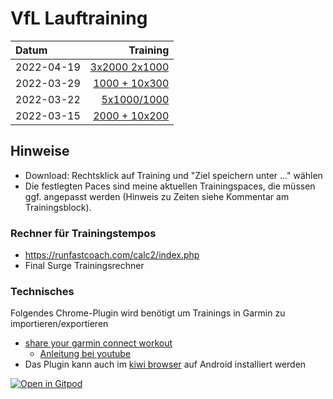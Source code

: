 # VfL Lauftraining


|  Datum      |                   Training  |
|:------------|-----------------------------:|
| 2022-04-19  | [3x2000 2x1000](https://raw.githubusercontent.com/joemat/vfl-running/main/trainings/3x2000-2x1000.json) 
| 2022-03-29  | [1000 + 10x300](https://raw.githubusercontent.com/joemat/vfl-running/main/trainings/1000-10x300.json)
| 2022-03-22  | [5x1000/1000](https://raw.githubusercontent.com/joemat/vfl-running/main/trainings/5x1000-1000.json)
| 2022-03-15  | [2000 + 10x200](https://raw.githubusercontent.com/joemat/vfl-running/main/trainings/2000-10x200.json)


## Hinweise 

* Download: Rechtsklick auf Training und "Ziel speichern unter ..." wählen
* Die festlegten Paces sind meine aktuellen Trainingspaces, die müssen ggf. angepasst werden (Hinweis zu Zeiten siehe Kommentar am Trainingsblock).

### Rechner für Trainingstempos

* https://runfastcoach.com/calc2/index.php
* Final Surge Trainingsrechner

### Technisches

Folgendes Chrome-Plugin wird benötigt um Trainings in Garmin zu importieren/exportieren

* [share your garmin connect workout](https://chrome.google.com/webstore/detail/share-your-garmin-connect/kdpolhnlnkengkmfncjdbfdehglepmff?hl=de)
   * [Anleitung bei youtube](https://www.youtube.com/watch?v=WGCTheNxoqo)
* Das Plugin kann auch im  [kiwi browser](https://kiwibrowser.com/) auf Android installiert werden

[![Open in Gitpod](https://gitpod.io/button/open-in-gitpod.svg)](gitpod.io/#https://github.com/joemat/vfl-running)
